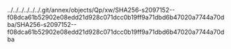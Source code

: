 ../../../../../../.git/annex/objects/Qp/xw/SHA256-s2097152--f08dca61b52902e08edd21d928c071dcc0b19ff9a71dbd6b47020a7744a70dba/SHA256-s2097152--f08dca61b52902e08edd21d928c071dcc0b19ff9a71dbd6b47020a7744a70dba